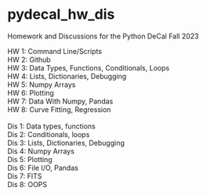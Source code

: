 # pydecal_hw_dis
Homework and Discussions for the Python DeCal Fall 2023

HW 1: Command Line/Scripts\
HW 2: Github\
HW 3: Data Types, Functions, Conditionals, Loops\
HW 4: Lists, Dictionaries, Debugging\
HW 5: Numpy Arrays\
HW 6: Plotting\
HW 7: Data With Numpy, Pandas\
HW 8: Curve Fitting, Regression \
<br>
Dis 1: Data types, functions \
Dis 2: Conditionals, loops\
Dis 3: Lists, Dictionaries, Debugging\
Dis 4: Numpy Arrays\
Dis 5: Plotting\
Dis 6: File I/O, Pandas\
Dis 7: FITS\
Dis 8: OOPS
